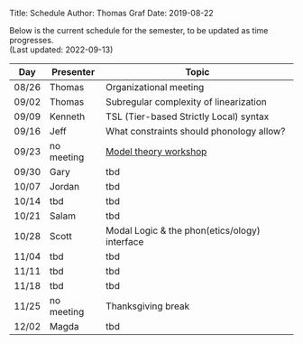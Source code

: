 Title: Schedule
Author: Thomas Graf
Date: 2019-08-22

Below is the current schedule for the semester, to be updated as time progresses.  
(Last updated: 2022-09-13)


| Day   | Presenter          | Topic                                          |
|-------|--------------------|------------------------------------------------|
| 08/26 | Thomas             | Organizational meeting                         |
| 09/02 | Thomas             | Subregular complexity of linearization         |
| 09/09 | Kenneth            | TSL (Tier-based Strictly Local) syntax                                     |
| 09/16 | Jeff               | What constraints should phonology allow?                                            |
| 09/23 | no meeting         | [Model theory workshop](https://www.jeffreyheinz.net/events/WMTRPprogram.html)                          |
| 09/30 | Gary               | tbd                                            |
| 10/07 | Jordan             | tbd                                            |
| 10/14 | tbd                | tbd                                            |
| 10/21 | Salam              | tbd                                            |
| 10/28 | Scott              | Modal Logic & the phon(etics/ology) interface  |
| 11/04 | tbd                | tbd                                            |
| 11/11 | tbd                | tbd                                            |
| 11/18 | tbd                | tbd                                            |
| 11/25 | no meeting         | Thanksgiving break                             |
| 12/02 | Magda                | tbd                                            |
